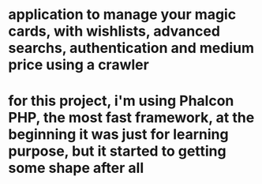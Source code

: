 # application to manage your magic cards, with wishlists, advanced searchs, authentication and medium price using a crawler
# for this project, i'm using Phalcon PHP, the most fast framework, at the beginning it was just for learning purpose, but it started to getting some shape after all

